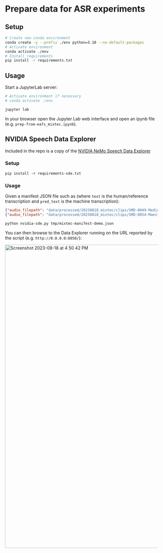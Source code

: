 # Prepare data for ASR experiments

## Setup

```bash
# Create new conda environment
conda create -y --prefix ./env python=3.10 --no-default-packages
# Activate environment
conda activate ./env
# Install requirements
pip install -r requirements.txt
```

## Usage

Start a JupyterLab server:

```bash
# Activate environment if necessary
# conda activate ./env

jupyter lab
```

In your browser open the Jupyter Lab web interface and open an ipynb file (e.g. `prep-from-eafs_mixtec.ipynb`).

## NVIDIA Speech Data Explorer

Included in the repo is a copy of the [NVIDIA NeMo Speech Data Explorer](https://github.com/NVIDIA/NeMo/tree/stable/tools/speech_data_explorer)

### Setup

```
pip install -r requirements-sde.txt
```

### Usage

Given a manifest JSON file such as (where `text` is the human/reference transcription and `pred_text` is the machine transcription):

```json
{"audio_filepath": "data/processed/20230818_mixtec/clips/SMD-0049-Medicinas6_00h02m45s110.wav", "duration": 1.2, "text": "ujum", "pred_text": "ujum ujum"}
{"audio_filepath": "data/processed/20230818_mixtec/clips/SMD-0054-Maestro_00h35m17s082.wav", "duration": 1.1, "text": "su si ko an", "pred_text": "txn ixin ko'o o va"}
```

```bash
python nvidia-sde.py tmp/mixtec-manifest-demo.json 
```

You can then browse to the Data Explorer running on the URL reported by the script (e.g. `http://0.0.0.0:8050/`):

<img width="1000" alt="Screenshot 2023-08-18 at 4 50 42 PM" src="https://user-images.githubusercontent.com/9938298/261731833-716dc988-1cf6-4c33-af89-6553dadf3be4.png">